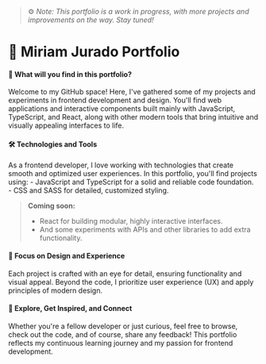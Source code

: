 > ⚙️ *Note: This portfolio is a work in progress, with more projects and improvements on the way. Stay tuned!*

<h1>📁 Miriam Jurado Portfolio</h1>

<h4>👋 What will you find in this portfolio?</h4>
Welcome to my GitHub space! Here, I've gathered some of my projects and experiments in frontend development and design. You'll find web applications and interactive components built mainly with JavaScript, TypeScript, and React, along with other modern tools that bring intuitive and visually appealing interfaces to life.

<h4>🛠 Technologies and Tools</h4>
As a frontend developer, I love working with technologies that create smooth and optimized user experiences. In this portfolio, you'll find projects using:
- JavaScript and TypeScript for a solid and reliable code foundation.
- CSS and SASS for detailed, customized styling.

> **Coming soon:**
> - React for building modular, highly interactive interfaces.
> - And some experiments with APIs and other libraries to add extra functionality.

<h4>🎨 Focus on Design and Experience</h4>
Each project is crafted with an eye for detail, ensuring functionality and visual appeal. Beyond the code, I prioritize user experience (UX) and apply principles of modern design.

<h4>👀 Explore, Get Inspired, and Connect</h4>
Whether you're a fellow developer or just curious, feel free to browse, check out the code, and of course, share any feedback! This portfolio reflects my continuous learning journey and my passion for frontend development.
